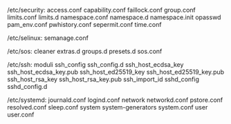 /etc/security:
access.conf
capability.conf
faillock.conf
group.conf
limits.conf
limits.d
namespace.conf
namespace.d
namespace.init
opasswd
pam_env.conf
pwhistory.conf
sepermit.conf
time.conf

/etc/selinux:
semanage.conf

/etc/sos:
cleaner
extras.d
groups.d
presets.d
sos.conf

/etc/ssh:
moduli
ssh_config
ssh_config.d
ssh_host_ecdsa_key
ssh_host_ecdsa_key.pub
ssh_host_ed25519_key
ssh_host_ed25519_key.pub
ssh_host_rsa_key
ssh_host_rsa_key.pub
ssh_import_id
sshd_config
sshd_config.d

/etc/systemd:
journald.conf
logind.conf
network
networkd.conf
pstore.conf
resolved.conf
sleep.conf
system
system-generators
system.conf
user
user.conf
